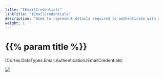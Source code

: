 ```yaml
---
title: "IEmailCredentials"
linkTitle: "IEmailCredentials"
description: "Used to represent details required to authenticate with a mail server."
weight: 1
---
```


# {{% param title %}}

<p class="namespace">(Cortex.DataTypes.Email.Authentication.IEmailCredentials)</p>

<img src="/images/work-in-progress.jpg">
